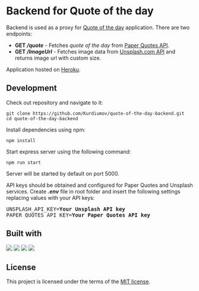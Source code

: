 # Backend for Quote of the day

Backend is used as a proxy for [Quote of the day](https://github.com/Kurdiumov/quote-of-the-day) application.
There are two endpoints:
 - **GET _/quote_** - Fetches _quote of the day_ from [Paper Quotes API](http://paperquotes.com/).
 - **GET _/ImageUrl_** - Fetches image data from [Unsplash.com API](https://unsplash.com/developers) and returns image url with custom size.

Application hosted on [Heroku](http://heroku.com).

Development
---
Check out repository and navigate to it:
```
git clone https://github.com/Kurdiumov/quote-of-the-day-backend.git
cd quote-of-the-day-backend
```
    
Install dependencies using npm:
```
npm install
```

Start express server using the following command:
```
npm run start
```

Server will be started by default on port 5000.

API keys should be obtained and configured for Paper Quotes and Unsplash services. Create **_.env_** file in root folder and insert the following settings replacing values with your API keys:

<pre>
UNSPLASH_API_KEY=<b>Your Unsplash API key</b>
PAPER_QUOTES_API_KEY=<b>Your Paper Quotes API key</b>
</pre>

## Built with
<img src="https://img.shields.io/badge/javascript%20-%23323330.svg?&style=for-the-badge&logo=javascript&logoColor=%23F7DF1E"/> <img src="https://img.shields.io/badge/node.js%20-%2343853D.svg?&style=for-the-badge&logo=node.js&logoColor=white"/> <img src="https://img.shields.io/badge/express.js%20-%23404d59.svg?&style=for-the-badge"/> <img src="https://img.shields.io/badge/heroku%20-%23430098.svg?&style=for-the-badge&logo=heroku&logoColor=white"/>


## License
This project is licensed under the terms of the [MIT license](https://github.com/Kurdiumov/quote-of-the-day-backend/blob/main/LICENSE).
